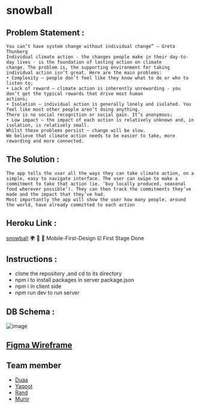# snowball

## Problem Statement :

    You can’t have system change without individual change” – Greta Thunberg
    Individual climate action - the changes people make in their day-to-day lives - is the foundation of lasting action on climate
    change. The problem is, the supporting environment for taking individual action isn’t great. Here are the main problems:
    • Complexity – people don’t feel like they know what to do or who to listen to;
    • Lack of reward – climate action is inherently unrewarding - you don’t get the typical rewards that drive most human
    actions;
    • Isolation – individual action is generally lonely and isolated. You feel like most other people aren’t doing anything.
    There is no social recognition or social gain. It’s anonymous;
    • Low impact – the impact of each action is relatively unknown and, in isolation, is relatively small.
    Whilst these problems persist – change will be slow.
    We believe that climate action needs to be easier to take, more rewarding and more connected.

## The Solution :

    The app tells the user all the ways they can take climate action, on a simple, easy to navigate interface. The user can swipe to make a commitment to take that action (ie. ‘buy locally produced, seasonal food wherever possible’). They can then track the commitments they’ve made and the impact that they’ve had.
    Most importantly the app will show the user how many people, around the world, have already committed to each action

## Heroku Link :
[snowball](https://snow-ball.herokuapp.com) :earth_africa: :seedling: 📱 Mobile-First-Design  ☑️ First Stage Done 

## Instructions :

- clone the repository ,and cd to its directory
- npm i to install packages in server package.json
- npm i in client side
- npm run dev to run server

## DB Schema :

![image](https://user-images.githubusercontent.com/27896127/66298739-dd132c00-e8fa-11e9-8799-636cf98ba4c4.png)

## [Figma Wireframe](https://www.figma.com/file/hFtTGaPfdTBUBr2ibqU7Pd/The-Crowd?node-id=431%3A0)

## Team member

- [Duaa](https://github.com/DuaaH)
- [Yaqoot](https://github.com/yaqootturman)
- [Rand](https://github.com/RandInaim)
- [Munir](https://github.com/Muniralsharif)
